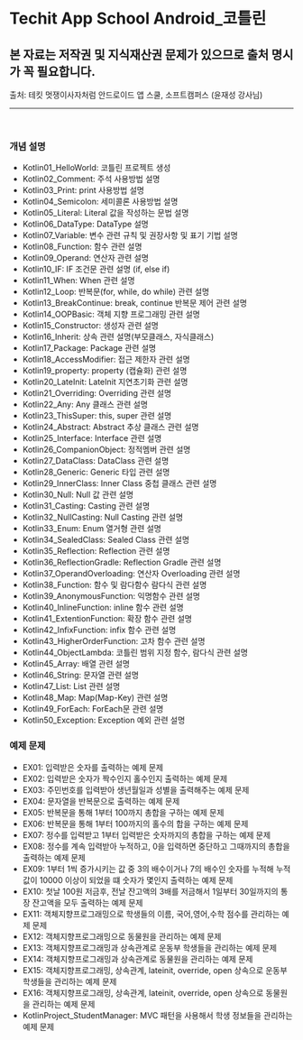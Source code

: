 # Techit App School Android_코틀린

## 본 자료는 저작권 및 지식재산권 문제가 있으므로 출처 명시가 꼭 필요합니다.
출처: 테킷 멋쟁이사자처럼 안드로이드 앱 스쿨, 소프트캠퍼스 (윤재성 강사님)

--------------------------
<br>

### 개념 설명
- Kotlin01_HelloWorld: 코틀린 프로젝트 생성
- Kotlin02_Comment: 주석 사용방법 설명
- Kotlin03_Print: print 사용방법 설명
- Kotlin04_Semicolon: 세미콜론 사용방법 설명
- Kotlin05_Literal: Literal 값을 작성하는 문법 설명
- Kotlin06_DataType: DataType 설명
- Kotlin07_Variable: 변수 관련 규칙 및 권장사항 및 표기 기법 설명
- Kotlin08_Function: 함수 관련 설명
- Kotlin09_Operand: 연산자 관련 설명
- Kotlin10_IF: IF 조건문 관련 설명 (if, else if)
- Kotlin11_When: When 관련 설명
- Kotlin12_Loop: 반복문(for, while, do while) 관련 설명
- Kotlin13_BreakContinue: break, continue 반복문 제어 관련 설명
- Kotlin14_OOPBasic: 객체 지향 프로그래밍 관련 설명
- Kotlin15_Constructor: 생성자 관련 설명
- Kotlin16_Inherit: 상속 관련 설명(부모클래스, 자식클래스)
- Kotlin17_Package: Package 관련 설명
- Kotlin18_AccessModifier: 접근 제한자 관련 설명
- Kotlin19_property: property (캡슐화) 관련 설명
- Kotlin20_LateInit: LateInit 지연초기화 관련 설명
- Kotlin21_Overriding: Overriding 관련 설명
- Kotlin22_Any: Any 클래스 관련 설명
- Kotlin23_ThisSuper: this, super 관련 설명
- Kotlin24_Abstract: Abstract 추상 클래스 관련 설명
- Kotlin25_Interface: Interface 관련 설명
- Kotlin26_CompanionObject: 정적멤버 관련 설명
- Kotlin27_DataClass: DataClass 관련 설명
- Kotlin28_Generic: Generic 타입 관련 설명
- Kotlin29_InnerClass: Inner Class 중첩 클래스 관련 설명
- Kotlin30_Null: Null 값 관련 설명
- Kotlin31_Casting: Casting 관련 설명
- Kotlin32_NullCasting: Null Casting 관련 설명
- Kotlin33_Enum: Enum 열거형 관련 설명
- Kotlin34_SealedClass: Sealed Class 관련 설명
- Kotlin35_Reflection: Reflection 관련 설명
- Kotlin36_ReflectionGradle: Reflection Gradle 관련 설명
- Kotlin37_OperandOverloading: 연산자 Overloading 관련 설명
- Kotlin38_Function: 함수 및 람다함수 람다식 관련 설명
- Kotlin39_AnonymousFunction: 익명함수 관련 설명
- Kotlin40_InlineFunction: inline 함수 관련 설명
- Kotlin41_ExtentionFunction: 확장 함수 관련 설명
- Kotlin42_InfixFunction: infix 함수 관련 설명
- Kotlin43_HigherOrderFunction: 고차 함수 관련 설명
- Kotlin44_ObjectLambda: 코틀린 범위 지정 함수, 람다식 관련 설명
- Kotlin45_Array: 배열 관련 설명
- Kotlin46_String: 문자열 관련 설명
- Kotlin47_List: List 관련 설명
- Kotlin48_Map: Map(Map-Key) 관련 설명
- Kotlin49_ForEach: ForEach문 관련 설명
- Kotlin50_Exception: Exception 예외 관련 설명


### 예제 문제
- EX01: 입력받은 숫자를 출력하는 예제 문제
- EX02: 입력받은 숫자가 짝수인지 홀수인지 출력하는 예제 문제
- EX03: 주민번호를 입력받아 생년월일과 성별을 출력해주는 예제 문제
- EX04: 문자열을 반복문으로 출력하는 예제 문제
- EX05: 반복문을 통해 1부터 100까지 총합을 구하는 예제 문제
- EX06: 반복문을 통해 1부터 100까지의 홀수의 합을 구하는 예제 문제
- EX07: 정수를 입력받고 1부터 입력받은 숫자까지의 총합을 구하는 예제 문제
- EX08: 정수를 계속 입력받아 누적하고, 0을 입력하면 중단하고 그때까지의 총합을 출력하는 예제 문제
- EX09: 1부터 1씩 증가시키는 값 중 3의 배수이거나 7의 배수인 숫자를 누적해 누적값이 10000 이상이 되었을 떄 숫자가 몇인지 출력하는 예제 문제
- EX10: 첫날 100원 저금후, 전날 잔고액의 3배를 저금해서 1일부터 30일까지의 통장 잔고액을 모두 출력하는 예제 문제
- EX11: 객체지향프로그래밍으로 학생들의 이름, 국어,영어,수학 점수를 관리하는 예제 문제
- EX12: 객체지향프로그래밍으로 동물원을 관리하는 예제 문제
- EX13: 객체지향프로그래밍과 상속관계로 운동부 학생들을 관리하는 예제 문제
- EX14: 객체지향프로그래밍과 상속관계로 동물원을 관리하는 예제 문제
- EX15: 객체지향프로그래밍, 상속관계, lateinit, override, open 상속으로 운동부 학생들을 관리하는 예제 문제
- EX16: 객체지향프로그래밍, 상속관계, lateinit, override, open 상속으로 동물원을 관리하는 예제 문제
- KotlinProject_StudentManager: MVC 패턴을 사용해서 학생 정보들을 관리하는 예제 문제

